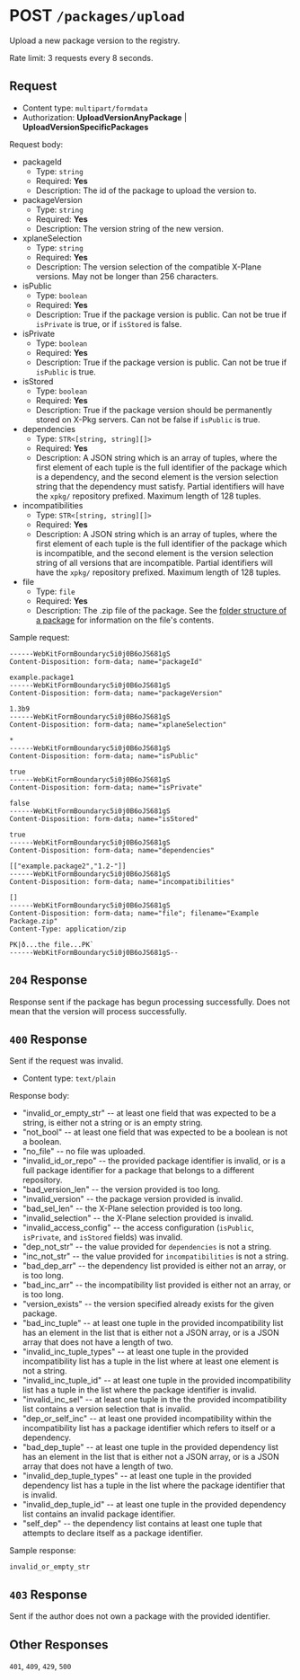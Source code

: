 # POST `/packages/upload`

Upload a new package version to the registry.

Rate limit: 3 requests every 8 seconds.

## Request

- Content type: `multipart/formdata`
- Authorization: **UploadVersionAnyPackage** | **UploadVersionSpecificPackages**

Request body:

- packageId
  - Type: `string`
  - Required: **Yes**
  - Description: The id of the package to upload the version to.
- packageVersion
  - Type: `string`
  - Required: **Yes**
  - Description: The version string of the new version.
- xplaneSelection
  - Type: `string`
  - Required: **Yes**
  - Description: The version selection of the compatible X-Plane versions. May not be longer than 256 characters.
- isPublic
  - Type: `boolean`
  - Required: **Yes**
  - Description: True if the package version is public. Can not be true if `isPrivate` is true, or if `isStored` is false.
- isPrivate
  - Type: `boolean`
  - Required: **Yes**
  - Description: True if the package version is public. Can not be true if `isPublic` is true.
- isStored
  - Type: `boolean`
  - Required: **Yes**
  - Description: True if the package version should be permanently stored on X-Pkg servers. Can not be false if `isPublic` is true.
- dependencies
  - Type: `STR<[string, string][]>`
  - Required: **Yes**
  - Description: A JSON string which is an array of tuples, where the first element of each tuple is the full identifier of the package which is a dependency, and the second element is the version selection string that the dependency must satisfy. Partial identifiers will have the `xpkg/` repository prefixed. Maximum length of 128 tuples.
- incompatibilities
  - Type: `STR<[string, string][]>`
  - Required: **Yes**
  - Description: A JSON string which is an array of tuples, where the first element of each tuple is the full identifier of the package which is incompatible, and the second element is the version selection string of all versions that are incompatible. Partial identifiers will have the `xpkg/` repository prefixed. Maximum length of 128 tuples.
- file
  - Type: `file`
  - Required: **Yes**
  - Description: The .zip file of the package. See the [folder structure of a package](/package-developers/packaging.md) for information on the file's contents.

Sample request:

```formdata
------WebKitFormBoundaryc5i0j0B6oJS681gS
Content-Disposition: form-data; name="packageId"

example.package1
------WebKitFormBoundaryc5i0j0B6oJS681gS
Content-Disposition: form-data; name="packageVersion"

1.3b9
------WebKitFormBoundaryc5i0j0B6oJS681gS
Content-Disposition: form-data; name="xplaneSelection"

*
------WebKitFormBoundaryc5i0j0B6oJS681gS
Content-Disposition: form-data; name="isPublic"

true
------WebKitFormBoundaryc5i0j0B6oJS681gS
Content-Disposition: form-data; name="isPrivate"

false
------WebKitFormBoundaryc5i0j0B6oJS681gS
Content-Disposition: form-data; name="isStored"

true
------WebKitFormBoundaryc5i0j0B6oJS681gS
Content-Disposition: form-data; name="dependencies"

[["example.package2","1.2-"]]
------WebKitFormBoundaryc5i0j0B6oJS681gS
Content-Disposition: form-data; name="incompatibilities"

[]
------WebKitFormBoundaryc5i0j0B6oJS681gS
Content-Disposition: form-data; name="file"; filename="Example Package.zip"
Content-Type: application/zip

PK|ð...the file...PK`
------WebKitFormBoundaryc5i0j0B6oJS681gS--
```

## `204` Response

Response sent if the package has begun processing successfully. Does not mean that the version will process successfully.

## `400` Response

Sent if the request was invalid.

- Content type: `text/plain`

Response body:

- "invalid_or_empty_str" -- at least one field that was expected to be a string, is either not a string or is an empty string.
- "not_bool" -- at least one field that was expected to be a boolean is not a boolean.
- "no_file" -- no file was uploaded.
- "invalid_id_or_repo" -- the provided package identifier is invalid, or is a full package identifier for a package that belongs to a different repository.
- "bad_version_len" -- the version provided is too long.
- "invalid_version" -- the package version provided is invalid.
- "bad_sel_len" -- the X-Plane selection provided is too long.
- "invalid_selection" -- the X-Plane selection provided is invalid.
- "invalid_access_config" -- the access configuration (`isPublic`, `isPrivate`, and `isStored` fields) was invalid.
- "dep_not_str" -- the value provided for `dependencies` is not a string.
- "inc_not_str" -- the value provided for `incompatibilities` is not a string.
- "bad_dep_arr" -- the dependency list provided is either not an array, or is too long.
- "bad_inc_arr" -- the incompatibility list provided is either not an array, or is too long.
- "version_exists" -- the version specified already exists for the given package.
- "bad_inc_tuple" -- at least one tuple in the provided incompatibility list has an element in the list that is either not a JSON array, or is a JSON array that does not have a length of two.
- "invalid_inc_tuple_types" -- at least one tuple in the provided incompatibility list has a tuple in the list where at least one element is not a string.
- "invalid_inc_tuple_id" -- at least one tuple in the provided incompatibility list has a tuple in the list where the package identifier is invalid.
- "invalid_inc_sel" -- at least one tuple in the the provided incompatibility list contains a version selection that is invalid.
- "dep_or_self_inc" -- at least one provided incompatibility within the incompatibility list has a package identifier which refers to itself or a dependency.
- "bad_dep_tuple" -- at least one tuple in the provided dependency list has an element in the list that is either not a JSON array, or is a JSON array that does not have a length of two.
- "invalid_dep_tuple_types" -- at least one tuple in the provided dependency list has a tuple in the list where the package identifier that is invalid.
- "invalid_dep_tuple_id" -- at least one tuple in the provided dependency list contains an invalid package identifier.
- "self_dep" -- the dependency list contains at least one tuple that attempts to declare itself as a package identifier.

Sample response:

```text
invalid_or_empty_str
```

## `403` Response

Sent if the author does not own a package with the provided identifier.

## Other Responses

`401`, `409`, `429`, `500`
